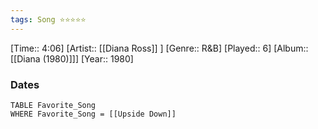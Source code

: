 ```yaml
---
tags: Song ⭐⭐⭐⭐⭐ 
---
```

[Time:: 4:06]
[Artist:: [[Diana Ross]] ]
[Genre:: R&B]
[Played:: 6]
[Album:: [[Diana (1980)]]]
[Year:: 1980]
### Dates
````dataview
TABLE Favorite_Song
WHERE Favorite_Song = [[Upside Down]]
````
